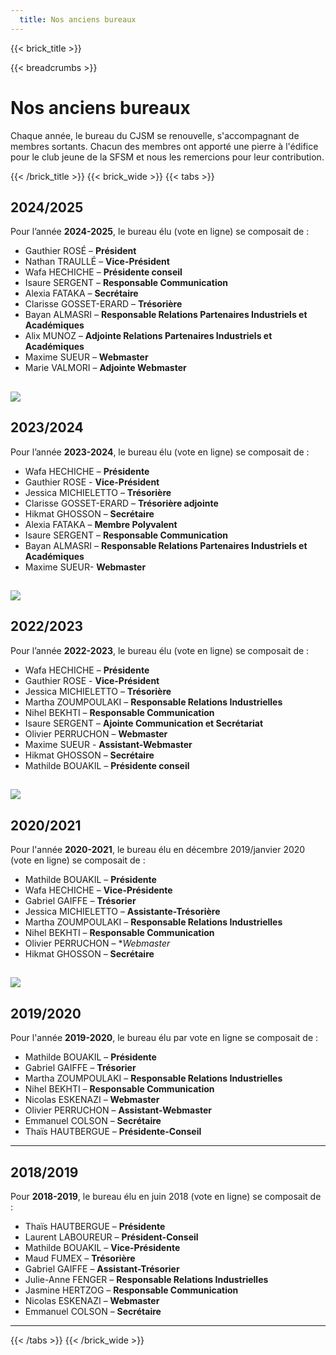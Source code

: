```yaml
---
  title: Nos anciens bureaux
---
```

{{< brick_title >}}

{{< breadcrumbs >}}


# Nos anciens bureaux

Chaque année, le bureau du CJSM se renouvelle, s'accompagnant de membres sortants. Chacun des membres ont apporté une pierre à l'édifice pour le club jeune de la SFSM et nous les remercions pour leur contribution.

{{< /brick_title >}}
{{< brick_wide >}}
{{< tabs >}}

## 2024/2025

Pour l’année **2024-2025**, le bureau élu (vote en ligne) se composait de :

- Gauthier ROSÉ – **Président**
- Nathan TRAULLÉ – **Vice-Président**
- Wafa HECHICHE – **Présidente conseil**
- Isaure SERGENT – **Responsable Communication**
- Alexia FATAKA – **Secrétaire** 
- Clarisse GOSSET-ERARD – **Trésorière**
- Bayan ALMASRI – **Responsable Relations Partenaires Industriels et Académiques**
- Alix MUNOZ – **Adjointe Relations Partenaires Industriels et Académiques**
- Maxime SUEUR – **Webmaster** 
- Marie VALMORI – **Adjointe Webmaster**

![](../uploads/trombi/2024-2025.webp)
---

## 2023/2024

Pour l’année **2023-2024**, le bureau élu (vote en ligne) se composait de :

- Wafa HECHICHE – **Présidente**
- Gauthier ROSE - **Vice-Président**
- Jessica MICHIELETTO – **Trésorière**
- Clarisse GOSSET-ERARD – **Trésorière adjointe**
- Hikmat GHOSSON – **Secrétaire**
- Alexia FATAKA – **Membre Polyvalent**
- Isaure SERGENT – **Responsable Communication**
- Bayan ALMASRI – **Responsable Relations Partenaires Industriels et Académiques**
- Maxime SUEUR- **Webmaster**

![](../uploads/trombi/2023-2024.webp)
---

## 2022/2023

Pour l’année **2022-2023**, le bureau élu (vote en ligne) se composait de :

- Wafa HECHICHE – **Présidente**
- Gauthier ROSE - **Vice-Président**
- Jessica MICHIELETTO – **Trésorière**
- Martha ZOUMPOULAKI – **Responsable Relations Industrielles**
- Nihel BEKHTI – **Responsable Communication**
- Isaure SERGENT – **Ajointe Communication et Secrétariat**
- Olivier PERRUCHON – **Webmaster**
- Maxime SUEUR - **Assistant-Webmaster**
- Hikmat GHOSSON – **Secrétaire**
- Mathilde BOUAKIL – **Présidente conseil**

![](../uploads/trombi/2022-2023.webp)
---

## 2020/2021

Pour l'année **2020-2021**, le bureau élu en décembre 2019/janvier 2020 (vote en ligne) se composait de :

- Mathilde BOUAKIL – **Présidente**
- Wafa HECHICHE – **Vice-Présidente**
- Gabriel GAIFFE – **Trésorier**
- Jessica MICHIELETTO – **Assistante-Trésorière**
- Martha ZOUMPOULAKI – **Responsable Relations Industrielles**
- Nihel BEKHTI – **Responsable Communication**
- Olivier PERRUCHON – **Webmaster*
- Hikmat GHOSSON – **Secrétaire**

![](../uploads/trombi/2020-2021.webp)
---

## 2019/2020

Pour l'année **2019-2020**, le bureau élu par vote en ligne se composait de :

- Mathilde BOUAKIL – **Présidente**
- Gabriel GAIFFE – **Trésorier**
- Martha ZOUMPOULAKI – **Responsable Relations Industrielles**
- Nihel BEKHTI – **Responsable Communication**
- Nicolas ESKENAZI – **Webmaster**
- Olivier PERRUCHON – **Assistant-Webmaster**
- Emmanuel COLSON – **Secrétaire**
- Thaïs HAUTBERGUE – **Présidente-Conseil**

---

## 2018/2019

Pour **2018-2019**, le bureau élu en juin 2018 (vote en ligne) se composait de :


- Thaïs HAUTBERGUE – **Présidente**
- Laurent LABOUREUR – **Président-Conseil**
- Mathilde BOUAKIL – **Vice-Présidente**
- Maud FUMEX – **Trésorière**
- Gabriel GAIFFE – **Assistant-Trésorier**
- Julie-Anne FENGER – **Responsable Relations Industrielles**
- Jasmine HERTZOG – **Responsable Communication**
- Nicolas ESKENAZI – **Webmaster**
- Emmanuel COLSON – **Secrétaire**

---

{{< /tabs >}}
{{< /brick_wide >}}
